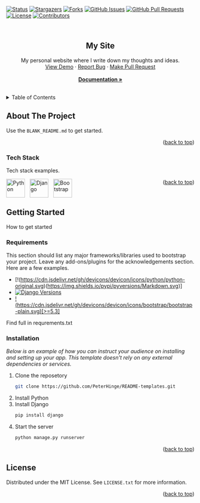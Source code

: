 <a name="readme-top"></a>

[![Status](https://img.shields.io/badge/status-active-success.svg)]()
[![Stargazers](https://img.shields.io/github/stars/peterhinge/mysite.svg)](https://github.com/peterhinge/mysite/stargazers)
[![Forks](https://img.shields.io/github/forks/peterhinge/mysite.svg)](https://github.com/peterhinge/mysite/network/members)
[![GitHub Issues](https://img.shields.io/github/issues/peterhinge/mysite.svg)](https://github.com/peterhinge/mysite/issues)
[![GitHub Pull Requests](https://img.shields.io/github/issues-pr/peterhinge/mysite.svg)](https://github.com/peterhinge/mysite/pulls)
[![License](https://img.shields.io/badge/license-MIT-yellow.svg)](https://github.com/peterhinge/mysite/blob/main/LICENSE)
[![Contributors](https://img.shields.io/github/contributors/peterhinge/mysite.svg)](https://github.com/peterhinge/mysite/graphs/contributors)


<br />

<div align="center">

  <h2 align="center">My Site</h2>

  <p align="center">
    My personal website where I write down my thoughts and ideas.
    <br />
    <a href="https://github.com/peterhinge/mysite">View Demo</a>
    ·
    <a href="https://github.com/peterhinge/mysite/issues">Report Bug</a>
    ·
    <a href="https://github.com/peterhinge/mysite/pulls">Make Pull Request</a>
    <br />
    <br />
    <a href="https://github.com/peterhinge/mysite"><strong>Documentation »</strong></a>
  </p>
</div>

<br>

<!-- TABLE OF CONTENTS -->
<details>
  <summary>Table of Contents</summary>
  <ol>
    <li>
      <a href="#about-the-project">About The Project</a>
      <ul>
        <li><a href="#tech-stack">Tech Stack</a></li>
      </ul>
    </li>
    <li>
      <a href="#getting-started">Getting Started</a>
      <ul>
        <li><a href="#requirements">Requirements</a></li>
        <li><a href="#installation">Installation</a></li>
      </ul>
    </li>
    <li><a href="#license">License</a></li>
  </ol>
</details>


<!-- ABOUT THE PROJECT -->
## About The Project



Use the `BLANK_README.md` to get started.

<p align="right">(<a href="#readme-top">back to top</a>)</p>


<!-- TECH STACK -->
### Tech Stack

Tech stack examples.

<img align="left" alt="Python" width="50px" style="padding-right:10px;" src="https://cdn.jsdelivr.net/gh/devicons/devicon/icons/python/python-original.svg" />
<img align="left" alt="Django" width="50px" style="padding-right:10px;" src="https://cdn.jsdelivr.net/gh/devicons/devicon/icons/django/django-plain-wordmark.svg" />
<img align="left" alt="Bootstrap" width="50px" style="padding-right:10px;" src="https://cdn.jsdelivr.net/gh/devicons/devicon/icons/bootstrap/bootstrap-plain.svg" />

<p align="right">(<a href="#readme-top">back to top</a>)</p>

<br>

<!-- GETTING STARTED -->
## Getting Started

How to get started


<!-- REQUIREMENTS -->
### Requirements

This section should list any major frameworks/libraries used to bootstrap your project. Leave any add-ons/plugins for the acknowledgements section. Here are a few examples.

* [!(https://cdn.jsdelivr.net/gh/devicons/devicon/icons/python/python-original.svg)(https://img.shields.io/pypi/pyversions/Markdown.svg)]
* [![Django Versions](https://img.shields.io/pypi/pyversions/Markdown.svg)](https://www.djangoproject.com/)
* [!(https://cdn.jsdelivr.net/gh/devicons/devicon/icons/bootstrap/bootstrap-plain.svg)[>=5.3]](https://getbootstrap.com/)

Find full in requrements.txt


### Installation

_Below is an example of how you can instruct your audience on installing and setting up your app. This template doesn't rely on any external dependencies or services._

1. Clone the reposetory
   ```sh
   git clone https://github.com/PeterHinge/README-templates.git
   ```
2. Install Python
3. Install Django
   ```sh
   pip install django
   ```
4. Start the server 
   ```sh
   python manage.py runserver
   ```

<p align="right">(<a href="#readme-top">back to top</a>)</p>

## License

Distributed under the MIT License. See `LICENSE.txt` for more information.

<p align="right">(<a href="#readme-top">back to top</a>)</p>
